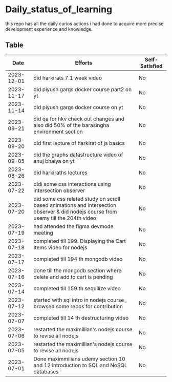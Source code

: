 # Daily_status_of_learning
this repo has all the daily curios actions i had done to acquire more precise development experience and knowledge.


## Table
| Date       | Efforts   | Self-Satisfied |
|------------|-----------|----------------|
| 2023-12-01| did harkirats 7.1 week video | No |
| 2023-11-17| did piyush gargs docker course part2 on yt | No |
| 2023-11-14| did piyush gargs docker course on yt | No |
| 2023-09-21 | did qa for hkv check out changes and also did 50% of the barasingha environment section| No|
| 2023-09-20 | did first lecture of harkirat of js basics| No|
| 2023-09-05 | did the graphs datastructure video of anuj bhaiya on yt | No|
| 2023-08-26 | did harkiraths lectures  | No|
| 2023-07-22 | didi some css interactions using intersection observer  | No|
| 2023-07-20 | did some css related study on scroll based animations and intersection observer & did nodejs course from usemy till the 204th video | No|
| 2023-07-19 | had attended the figma devmode meeting  | No|
| 2023-07-18 | completed till 199. Displaying the Cart Items video for nodejs | No|
| 2023-07-17 | completed till 194 th mongodb video | No|
| 2023-07-16 | done till the mongodb section where delete and add to cart is pending | No|
| 2023-07-14 | completed till 159 th sequilize video | No|
| 2023-07-12 | started with sql intro in nodejs course , browsed some repos for contribution | No|
| 2023-07-07 | completed till 14 th destructuring video | No|
| 2023-07-06 | restarted the maximillian's nodejs course to revise all nodejs | No|
| 2023-07-05 | restarted the maximillian's nodejs course to revise all nodejs | No|
| 2023-07-01 | Done maximmilians udemy section 10 and 12 introduction to SQL and NoSQL databases | No|











